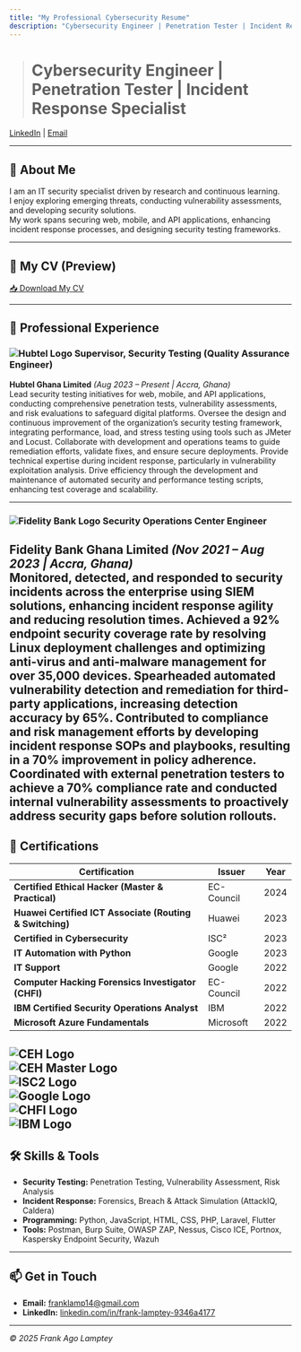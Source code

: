 ```yaml
---
title: "My Professional Cybersecurity Resume"
description: "Cybersecurity Engineer | Penetration Tester | Incident Response Specialist"
---
```


  
># **Cybersecurity Engineer | Penetration Tester | Incident Response Specialist**  
[LinkedIn](https://linkedin.com/in/frank-lamptey-9346a4177) | [Email](mailto:franklamp14@gmail.com) 

---

## 👋 About Me  
I am an IT security specialist driven by research and continuous learning.  
I enjoy exploring emerging threats, conducting vulnerability assessments, and developing security solutions.  
My work spans securing web, mobile, and API applications, enhancing incident response processes, and designing security testing frameworks.  

---

## 📄 My CV (Preview)   

[📥 Download My CV](docs/Frank-Ago-Lamptey-Resume.pdf)  

---

## 💼 Professional Experience  

### ![Hubtel Logo](assets/images/thumbnails/hubtel.png) Supervisor, Security Testing (Quality Assurance Engineer)  
**Hubtel Ghana Limited** *(Aug 2023 – Present | Accra, Ghana)*  
Lead security testing initiatives for web, mobile, and API applications, conducting comprehensive penetration tests, vulnerability assessments, and risk evaluations to safeguard digital platforms. Oversee the design and continuous improvement of the organization’s security testing framework, integrating performance, load, and stress testing using tools such as JMeter and Locust. Collaborate with development and operations teams to guide remediation efforts, validate fixes, and ensure secure deployments. Provide technical expertise during incident response, particularly in vulnerability exploitation analysis. Drive efficiency through the development and maintenance of automated security and performance testing scripts, enhancing test coverage and scalability.  

---

### ![Fidelity Bank Logo](assets/images/thumbnails/fidelity.png) Security Operations Center Engineer  
**Fidelity Bank Ghana Limited** *(Nov 2021 – Aug 2023 | Accra, Ghana)*  
Monitored, detected, and responded to security incidents across the enterprise using SIEM solutions, enhancing incident response agility and reducing resolution times. Achieved a 92% endpoint security coverage rate by resolving Linux deployment challenges and optimizing anti-virus and anti-malware management for over 35,000 devices. Spearheaded automated vulnerability detection and remediation for third-party applications, increasing detection accuracy by 65%. Contributed to compliance and risk management efforts by developing incident response SOPs and playbooks, resulting in a 70% improvement in policy adherence. Coordinated with external penetration testers to achieve a 70% compliance rate and conducted internal vulnerability assessments to proactively address security gaps before solution rollouts.  
---

## 📜 Certifications  

| Certification | Issuer | Year |
|---------------|--------|------|
| **Certified Ethical Hacker (Master & Practical)** | EC-Council | 2024 |
| **Huawei Certified ICT Associate (Routing & Switching)** | Huawei | 2023 |
| **Certified in Cybersecurity** | ISC² | 2023 |
| **IT Automation with Python** | Google | 2023 |
| **IT Support** | Google | 2022 |
| **Computer Hacking Forensics Investigator (CHFI)** | EC-Council | 2022 |
| **IBM Certified Security Operations Analyst** | IBM | 2022 |
| **Microsoft Azure Fundamentals** | Microsoft | 2022 |

![CEH Logo](assets/images/thumbnails/ceh.png)  
![CEH Master Logo](assets/images/thumbnails/master.png)  
![ISC2 Logo](assets/images/thumbnails/is2cc.png)  
![Google Logo](assets/images/thumbnails/itsupport.png)  
![CHFI Logo](assets/images/thumbnails/chfi.png)  
![IBM Logo](assets/images/thumbnails/ibm.png)  
---

## 🛠 Skills & Tools  
- **Security Testing:** Penetration Testing, Vulnerability Assessment, Risk Analysis  
- **Incident Response:** Forensics, Breach & Attack Simulation (AttackIQ, Caldera)  
- **Programming:** Python, JavaScript, HTML, CSS, PHP, Laravel, Flutter  
- **Tools:** Postman, Burp Suite, OWASP ZAP, Nessus, Cisco ICE, Portnox, Kaspersky Endpoint Security, Wazuh  

---

## 📫 Get in Touch  
- **Email:** [franklamp14@gmail.com](mailto:franklamp14@gmail.com)  
- **LinkedIn:** [linkedin.com/in/frank-lamptey-9346a4177](https://linkedin.com/in/frank-lamptey-9346a4177)  

---

*© 2025 Frank Ago Lamptey*
